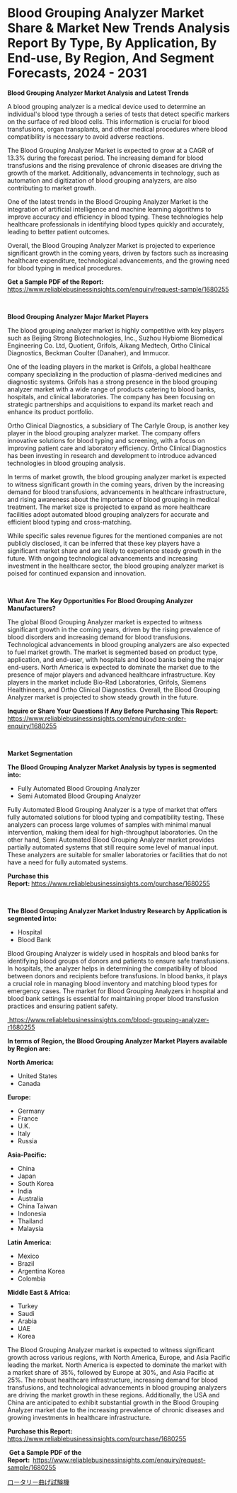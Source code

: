 <p><h1>Blood Grouping Analyzer Market Share & Market New Trends Analysis Report By Type, By Application, By End-use, By Region, And Segment Forecasts, 2024 - 2031</h1></p><p><strong>Blood Grouping Analyzer Market Analysis and Latest Trends</strong></p>
<p><p>A blood grouping analyzer is a medical device used to determine an individual's blood type through a series of tests that detect specific markers on the surface of red blood cells. This information is crucial for blood transfusions, organ transplants, and other medical procedures where blood compatibility is necessary to avoid adverse reactions.</p><p>The Blood Grouping Analyzer Market is expected to grow at a CAGR of 13.3% during the forecast period. The increasing demand for blood transfusions and the rising prevalence of chronic diseases are driving the growth of the market. Additionally, advancements in technology, such as automation and digitization of blood grouping analyzers, are also contributing to market growth.</p><p>One of the latest trends in the Blood Grouping Analyzer Market is the integration of artificial intelligence and machine learning algorithms to improve accuracy and efficiency in blood typing. These technologies help healthcare professionals in identifying blood types quickly and accurately, leading to better patient outcomes.</p><p>Overall, the Blood Grouping Analyzer Market is projected to experience significant growth in the coming years, driven by factors such as increasing healthcare expenditure, technological advancements, and the growing need for blood typing in medical procedures.</p></p>
<p><strong>Get a Sample PDF of the Report:&nbsp;</strong> <a href="https://www.reliablebusinessinsights.com/enquiry/request-sample/1680255">https://www.reliablebusinessinsights.com/enquiry/request-sample/1680255</a></p>
<p>&nbsp;</p>
<p><strong>Blood Grouping Analyzer Major Market Players</strong></p>
<p><p>The blood grouping analyzer market is highly competitive with key players such as Beijing Strong Biotechnologies, Inc., Suzhou Hybiome Biomedical Engineering Co. Ltd, Quotient, Grifols, Aikang Medtech, Ortho Clinical Diagnostics, Beckman Coulter (Danaher), and Immucor.</p><p>One of the leading players in the market is Grifols, a global healthcare company specializing in the production of plasma-derived medicines and diagnostic systems. Grifols has a strong presence in the blood grouping analyzer market with a wide range of products catering to blood banks, hospitals, and clinical laboratories. The company has been focusing on strategic partnerships and acquisitions to expand its market reach and enhance its product portfolio.</p><p>Ortho Clinical Diagnostics, a subsidiary of The Carlyle Group, is another key player in the blood grouping analyzer market. The company offers innovative solutions for blood typing and screening, with a focus on improving patient care and laboratory efficiency. Ortho Clinical Diagnostics has been investing in research and development to introduce advanced technologies in blood grouping analysis.</p><p>In terms of market growth, the blood grouping analyzer market is expected to witness significant growth in the coming years, driven by the increasing demand for blood transfusions, advancements in healthcare infrastructure, and rising awareness about the importance of blood grouping in medical treatment. The market size is projected to expand as more healthcare facilities adopt automated blood grouping analyzers for accurate and efficient blood typing and cross-matching.</p><p>While specific sales revenue figures for the mentioned companies are not publicly disclosed, it can be inferred that these key players have a significant market share and are likely to experience steady growth in the future. With ongoing technological advancements and increasing investment in the healthcare sector, the blood grouping analyzer market is poised for continued expansion and innovation.</p></p>
<p>&nbsp;</p>
<p><strong>What Are The Key Opportunities For Blood Grouping Analyzer Manufacturers?</strong></p>
<p><p>The global Blood Grouping Analyzer market is expected to witness significant growth in the coming years, driven by the rising prevalence of blood disorders and increasing demand for blood transfusions. Technological advancements in blood grouping analyzers are also expected to fuel market growth. The market is segmented based on product type, application, and end-user, with hospitals and blood banks being the major end-users. North America is expected to dominate the market due to the presence of major players and advanced healthcare infrastructure. Key players in the market include Bio-Rad Laboratories, Grifols, Siemens Healthineers, and Ortho Clinical Diagnostics. Overall, the Blood Grouping Analyzer market is projected to show steady growth in the future.</p></p>
<p><strong>Inquire or Share Your Questions If Any Before Purchasing This Report:</strong> <a href="https://www.reliablebusinessinsights.com/enquiry/pre-order-enquiry/1680255">https://www.reliablebusinessinsights.com/enquiry/pre-order-enquiry/1680255</a></p>
<p>&nbsp;</p>
<p><strong>Market Segmentation</strong></p>
<p><strong>The Blood Grouping Analyzer Market Analysis by types is segmented into:</strong></p>
<p><ul><li>Fully Automated Blood Grouping Analyzer</li><li>Semi Automated Blood Grouping Analyzer</li></ul></p>
<p><p>Fully Automated Blood Grouping Analyzer is a type of market that offers fully automated solutions for blood typing and compatibility testing. These analyzers can process large volumes of samples with minimal manual intervention, making them ideal for high-throughput laboratories. On the other hand, Semi Automated Blood Grouping Analyzer market provides partially automated systems that still require some level of manual input. These analyzers are suitable for smaller laboratories or facilities that do not have a need for fully automated systems.</p></p>
<p><strong>Purchase this Report:&nbsp;</strong><a href="https://www.reliablebusinessinsights.com/purchase/1680255">https://www.reliablebusinessinsights.com/purchase/1680255</a></p>
<p>&nbsp;</p>
<p><strong>The Blood Grouping Analyzer Market Industry Research by Application is segmented into:</strong></p>
<p><ul><li>Hospital</li><li>Blood Bank</li></ul></p>
<p><p>Blood Grouping Analyzer is widely used in hospitals and blood banks for identifying blood groups of donors and patients to ensure safe transfusions. In hospitals, the analyzer helps in determining the compatibility of blood between donors and recipients before transfusions. In blood banks, it plays a crucial role in managing blood inventory and matching blood types for emergency cases. The market for Blood Grouping Analyzers in hospital and blood bank settings is essential for maintaining proper blood transfusion practices and ensuring patient safety.</p></p>
<p><a href="https://www.reliablebusinessinsights.com/blood-grouping-analyzer-r1680255">&nbsp;https://www.reliablebusinessinsights.com/blood-grouping-analyzer-r1680255</a></p>
<p><strong>In terms of Region, the Blood Grouping Analyzer Market Players available by Region are:</strong></p>
<p>
    <p> <strong> North America: </strong>
        <ul>
            <li>United States</li>
            <li>Canada</li>
        </ul>
        </p> 
    <p> <strong> Europe: </strong>
        <ul>
            <li>Germany</li>
            <li>France</li>
            <li>U.K.</li>
            <li>Italy</li>
            <li>Russia</li>
        </ul>
        </p> 
    <p> <strong> Asia-Pacific: </strong>
        <ul>
            <li>China</li>
            <li>Japan</li>
            <li>South Korea</li>
            <li>India</li>
            <li>Australia</li>
            <li>China Taiwan</li>
            <li>Indonesia</li>
            <li>Thailand</li>
            <li>Malaysia</li>
        </ul>
        </p> 
    <p> <strong> Latin America: </strong>
        <ul>
            <li>Mexico</li>
            <li>Brazil</li>
            <li>Argentina Korea</li>
            <li>Colombia</li>
        </ul>
        </p> 
    <p> <strong> Middle East & Africa: </strong>
        <ul>
            <li>Turkey</li>
            <li>Saudi</li>
            <li>Arabia</li>
            <li>UAE</li>
            <li>Korea</li>
        </ul>
    </p>
    </p>
<p><p>The Blood Grouping Analyzer market is expected to witness significant growth across various regions, with North America, Europe, and Asia Pacific leading the market. North America is expected to dominate the market with a market share of 35%, followed by Europe at 30%, and Asia Pacific at 25%. The robust healthcare infrastructure, increasing demand for blood transfusions, and technological advancements in blood grouping analyzers are driving the market growth in these regions. Additionally, the USA and China are anticipated to exhibit substantial growth in the Blood Grouping Analyzer market due to the increasing prevalence of chronic diseases and growing investments in healthcare infrastructure.</p></p>
<p><strong>Purchase this Report: </strong><a href="https://www.reliablebusinessinsights.com/purchase/1680255">https://www.reliablebusinessinsights.com/purchase/1680255</a></p>
<p>&nbsp;<strong>Get a Sample PDF of the Report:&nbsp;&nbsp;</strong><a href="https://www.reliablebusinessinsights.com/enquiry/request-sample/1680255">https://www.reliablebusinessinsights.com/enquiry/request-sample/1680255</a></p>
<p><strong></strong></p>
<p><p><a href="https://github.com/oqoeusbvpadwjs08/Market-Research-Report-List-2/blob/main/5476282108244.md">ロータリー曲げ試験機</a></p></p>